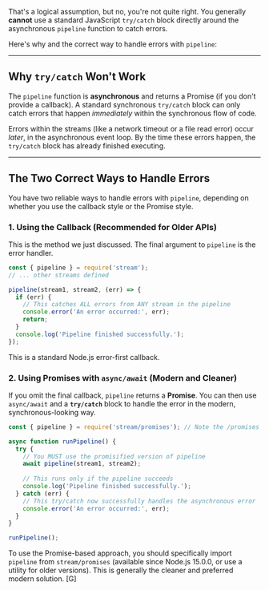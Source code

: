 That's a logical assumption, but no, you're not quite right. You generally **cannot** use a standard JavaScript `try/catch` block directly around the asynchronous `pipeline` function to catch errors.

Here's why and the correct way to handle errors with `pipeline`:

-----

## Why `try/catch` Won't Work

The `pipeline` function is **asynchronous** and returns a Promise (if you don't provide a callback). A standard synchronous `try/catch` block can only catch errors that happen *immediately* within the synchronous flow of code.

Errors within the streams (like a network timeout or a file read error) occur *later*, in the asynchronous event loop. By the time these errors happen, the `try/catch` block has already finished executing.

-----

## The Two Correct Ways to Handle Errors

You have two reliable ways to handle errors with `pipeline`, depending on whether you use the callback style or the Promise style.

### 1\. Using the Callback (Recommended for Older APIs)

This is the method we just discussed. The final argument to `pipeline` is the error handler.

```javascript
const { pipeline } = require('stream');
// ... other streams defined

pipeline(stream1, stream2, (err) => {
  if (err) {
    // This catches ALL errors from ANY stream in the pipeline
    console.error('An error occurred:', err);
    return;
  }
  console.log('Pipeline finished successfully.');
});
```

This is a standard Node.js error-first callback.

### 2\. Using Promises with `async/await` (Modern and Cleaner)

If you omit the final callback, `pipeline` returns a **Promise**. You can then use `async/await` and a **`try/catch`** block to handle the error in the modern, synchronous-looking way.

```javascript
const { pipeline } = require('stream/promises'); // Note the /promises import

async function runPipeline() {
  try {
    // You MUST use the promisified version of pipeline
    await pipeline(stream1, stream2);
    
    // This runs only if the pipeline succeeds
    console.log('Pipeline finished successfully.');
  } catch (err) {
    // This try/catch now successfully handles the asynchronous error
    console.error('An error occurred:', err);
  }
}

runPipeline();
```

To use the Promise-based approach, you should specifically import `pipeline` from `stream/promises` (available since Node.js 15.0.0, or use a utility for older versions). This is generally the cleaner and preferred modern solution. [G]
